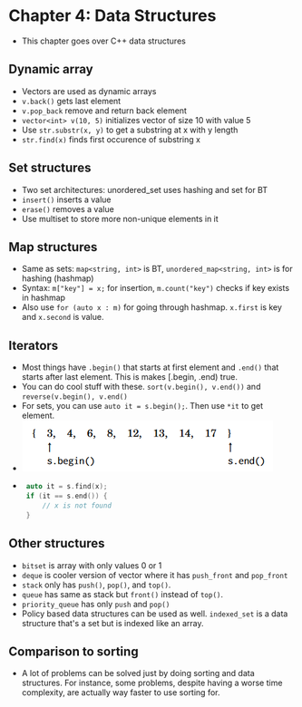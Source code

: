 Chapter 4: Data Structures
===
 * This chapter goes over C++ data structures

Dynamic array
---
 * Vectors are used as dynamic arrays 
 * `v.back()` gets last element
 * `v.pop_back` remove and return back element
 * `vector<int> v(10, 5)` initializes vector of size 10 with value 5
 * Use `str.substr(x, y)` to get a substring at x with y length
 * `str.find(x)` finds first occurence of substring x

Set structures
---
 * Two set architectures: unordered_set uses hashing and set for BT
 * `insert()` inserts a value 
 * `erase()` removes a value
 * Use multiset to store more non-unique elements in it

Map structures
---
 * Same as sets: `map<string, int>` is BT, `unordered_map<string, int>` is for hashing (hashmap)
 * Syntax: `m["key"] = x;` for insertion, `m.count("key")` checks if key exists in hashmap
 * Also use `for (auto x : m)` for going through hashmap. `x.first` is key and `x.second` is value.

Iterators
---
 * Most things have `.begin()` that starts at first element and `.end()` that starts after last element. This is makes [.begin, .end) true.
 * You can do cool stuff with these. `sort(v.begin(), v.end())` and `reverse(v.begin(), v.end()`
 * For sets, you can use `auto it = s.begin();`. Then use `*it` to get element.
 * ![image](./images/iterator.png)
 * ~~~c++
	auto it = s.find(x);
	if (it == s.end()) {
		// x is not found
	} 
   ~~~

Other structures
---   
 * `bitset` is array with only values 0 or 1
 * `deque` is cooler version of vector where it has `push_front` and `pop_front`
 * `stack` only has `push()`, `pop()`, and `top()`.
 * `queue` has same as stack but `front()` instead of `top()`.
 * `priority_queue` has only `push` and `pop()`
 * Policy based data structures can be used as well. `indexed_set` is a data structure that's a set but is indexed like an array. 

Comparison to sorting
---
 * A lot of problems can be solved just by doing sorting and data structures. For instance, some problems, despite having a worse time complexity, are actually way faster to use sorting for.
